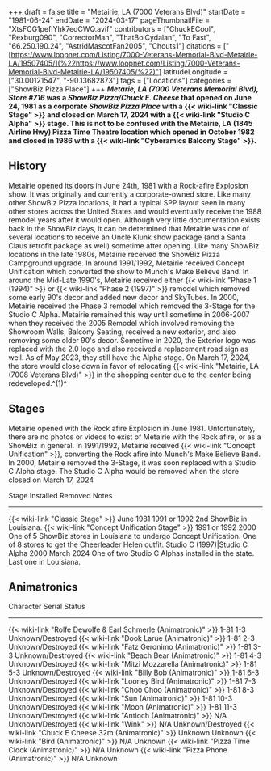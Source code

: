 +++
draft = false
title = "Metairie, LA (7000 Veterans Blvd)"
startDate = "1981-06-24"
endDate = "2024-03-17"
pageThumbnailFile = "XtsFCG1pefIYhk7eoCWQ.avif"
contributors = ["ChuckECool", "Rexburg090", "CorrectorMan", "ThatBoiCydalan", "To Fast", "66.250.190.24", "AstridMascotFan2005", "Chouts1"]
citations = ["[https://www.loopnet.com/Listing/7000-Veterans-Memorial-Blvd-Metairie-LA/19507405/](%22https://www.loopnet.com/Listing/7000-Veterans-Memorial-Blvd-Metairie-LA/19507405/%22)"]
latitudeLongitude = ["30.00121547", "-90.13682873"]
tags = ["Locations"]
categories = ["ShowBiz Pizza Place"]
+++
***Metarie, LA (7000 Veterans Memorial Blvd),* ***Store #716* was a *ShowBiz Pizza/Chuck E. Cheese* that opened on June 24, 1981 as a corporate *ShowBiz Pizza Place* with a {{< wiki-link "Classic Stage" >}} and closed on March 17, 2024 with a {{< wiki-link "Studio C Alpha" >}} stage.
This is not to be confused with the Metairie, LA (1845 Airline Hwy) Pizza Time Theatre location which opened in October 1982 and closed in 1986 with a {{< wiki-link "Cyberamics Balcony Stage" >}}.****

## History

Metairie opened its doors in June 24th, 1981 with a Rock-afire Explosion show. It was originally and currently a corporate-owned store. Like many other ShowBiz Pizza locations, it had a typical SPP layout seen in many other stores across the United States and would eventually receive the 1988 remodel years after it would open. Although very little documentation exists back in the ShowBiz days, it can be determined that Metairie was one of several locations to receive an Uncle Klunk show package (and a Santa Claus retrofit package as well) sometime after opening. Like many ShowBiz locations in the late 1980s, Metairie received the ShowBiz Pizza Campground upgrade.
In around 1991/1992, Metairie received Concept Unification which converted the show to Munch's Make Believe Band. In around the Mid-Late 1990's, Metairie received either {{< wiki-link "Phase 1 (1994)" >}} or {{< wiki-link "Phase 2 (1997)" >}} remodel which removed some early 90's decor and added new decor and SkyTubes. In 2000, Metairie received the Phase 3 remodel which removed the 3-Stage for the Studio C Alpha. Metairie remained this way until sometime in 2006-2007 when they received the 2005 Remodel which involved removing the Showroom Walls, Balcony Seating, received a new exterior, and also removing some older 90's decor. Sometime in 2020, the Exterior logo was replaced with the 2.0 logo and also received a replacement road sign as well. As of May 2023, they still have the Alpha stage. On March 17, 2024, the store would close down in favor of relocating {{< wiki-link "Metairie, LA (7008 Veterans Blvd)" >}} in the shopping center due to the center being redeveloped.^(1)^

## Stages

Metairie opened with the Rock afire Explosion in June 1981. Unfortunately, there are no photos or videos to exist of Metairie with the Rock afire, or as a ShowBiz in general.
In 1991/1992, Metairie received {{< wiki-link "Concept Unification" >}}, converting the Rock afire into Munch's Make Believe Band.
In 2000, Metairie removed the 3-Stage, it was soon replaced with a Studio C Alpha stage. The Studio C Alpha would be removed when the store closed on March 17, 2024

  Stage                                               Installed      Removed        Notes
  --------------------------------------------------- -------------- -------------- ---------------------------------------------------------------------------------------------------------------------------
  {{< wiki-link "Classic Stage" >}}               June 1981      1991 or 1992   2nd ShowBiz in Louisiana.
  {{< wiki-link "Concept Unification Stage" >}}   1991 or 1992   2000           One of 5 ShowBiz stores in Louisiana to undergo Concept Unification. One of 8 stores to get the Cheerleader Helen outfit.
  Studio C (1997)|Studio C Alpha                     2000           March 2024     One of two Studio C Alphas installed in the state. Last one in Louisiana.

## Animatronics

  Character                                                             Serial      Status
  --------------------------------------------------------------------- ----------- -------------------
  {{< wiki-link "Rolfe Dewolfe & Earl Schmerle (Animatronic)" >}}   1-81 1-3    Unknown/Destroyed
  {{< wiki-link "Dook Larue (Animatronic)" >}}                      1-81 2-3    Unknown/Destroyed
  {{< wiki-link "Fatz Geronimo (Animatronic)" >}}                   1-81 3-3    Unknown/Destroyed
  {{< wiki-link "Beach Bear (Animatronic)" >}}                      1-81 4-3    Unknown/Destroyed
  {{< wiki-link "Mitzi Mozzarella (Animatronic)" >}}                1-81 5-3    Unknown/Destroyed
  {{< wiki-link "Billy Bob (Animatronic)" >}}                       1-81 6-3    Unknown/Destroyed
  {{< wiki-link "Looney Bird (Animatronic)" >}}                     1-81 7-3    Unknown/Destroyed
  {{< wiki-link "Choo Choo (Animatronic)" >}}                       1-81 8-3    Unknown/Destroyed
  {{< wiki-link "Sun (Animatronic)" >}}                             1-81 10-3   Unknown/Destroyed
  {{< wiki-link "Moon (Animatronic)" >}}                            1-81 11-3   Unknown/Destroyed
  {{< wiki-link "Antioch (Animatronic)" >}}                         N/A         Unknown/Destroyed
  {{< wiki-link "Wink" >}}                                          N/A         Unknown/Destroyed
  {{< wiki-link "Chuck E Cheese 32m (Animatronic)" >}}              Unknown     Unknown
  {{< wiki-link "Bird (Animatronic)" >}}                            N/A         Unknown
  {{< wiki-link "Pizza Time Clock (Animatronic)" >}}                N/A         Unknown
  {{< wiki-link "Pizza Phone (Animatronic)" >}}                     N/A         Unknown
